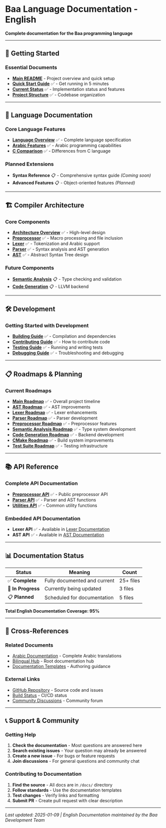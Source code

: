 # Baa Language Documentation - English

**Complete documentation for the Baa programming language**

---

## 📖 **Getting Started**

### Essential Documents
- [**Main README**](../../README.md) - Project overview and quick setup
- [**Quick Start Guide**](../00_OVERVIEW/QUICK_START.md) ✅ - Get running in 5 minutes
- [**Current Status**](../00_OVERVIEW/CURRENT_STATUS.md) ✅ - Implementation status and features
- [**Project Structure**](../00_OVERVIEW/PROJECT_STRUCTURE.md) ✅ - Codebase organization

---

## 🔧 **Language Documentation**

### Core Language Features
- [**Language Overview**](../01_LANGUAGE_SPECIFICATION/LANGUAGE_OVERVIEW.md) ✅ - Complete language specification
- [**Arabic Features**](../01_LANGUAGE_SPECIFICATION/ARABIC_FEATURES.md) ✅ - Arabic programming capabilities
- [**C Comparison**](../01_LANGUAGE_SPECIFICATION/C_COMPARISON.md) ✅ - Differences from C language

### Planned Extensions
- **Syntax Reference** 📋 - Comprehensive syntax guide *(Coming soon)*
- **Advanced Features** 📋 - Object-oriented features *(Planned)*

---

## 🏗️ **Compiler Architecture**

### Core Components
- [**Architecture Overview**](../02_COMPILER_ARCHITECTURE/ARCHITECTURE_OVERVIEW.md) ✅ - High-level design
- [**Preprocessor**](../02_COMPILER_ARCHITECTURE/PREPROCESSOR.md) ✅ - Macro processing and file inclusion
- [**Lexer**](../02_COMPILER_ARCHITECTURE/LEXER.md) ✅ - Tokenization and Arabic support
- [**Parser**](../02_COMPILER_ARCHITECTURE/PARSER.md) ✅ - Syntax analysis and AST generation
- [**AST**](../02_COMPILER_ARCHITECTURE/AST.md) ✅ - Abstract Syntax Tree design

### Future Components
- [**Semantic Analysis**](../02_COMPILER_ARCHITECTURE/SEMANTIC_ANALYSIS.md) 📋 - Type checking and validation
- [**Code Generation**](../02_COMPILER_ARCHITECTURE/CODE_GENERATION.md) 📋 - LLVM backend

---

## 🛠️ **Development**

### Getting Started with Development
- [**Building Guide**](../03_DEVELOPMENT/BUILDING.md) ✅ - Compilation and dependencies
- [**Contributing Guide**](../03_DEVELOPMENT/CONTRIBUTING.md) ✅ - How to contribute code
- [**Testing Guide**](../03_DEVELOPMENT/TESTING.md) ✅ - Running and writing tests
- [**Debugging Guide**](../03_DEVELOPMENT/DEBUGGING.md) ✅ - Troubleshooting and debugging

---

## 📋 **Roadmaps & Planning**

### Current Roadmaps
- [**Main Roadmap**](../04_ROADMAP/ROADMAP_OVERVIEW.md) ✅ - Overall project timeline
- [**AST Roadmap**](../04_ROADMAP/AST_ROADMAP.md) ✅ - AST improvements
- [**Lexer Roadmap**](../04_ROADMAP/LEXER_ROADMAP.md) ✅ - Lexer enhancements
- [**Parser Roadmap**](../04_ROADMAP/PARSER_ROADMAP.md) ✅ - Parser development
- [**Preprocessor Roadmap**](../04_ROADMAP/PREPROCESSOR_ROADMAP.md) ✅ - Preprocessor features
- [**Semantic Analysis Roadmap**](../04_ROADMAP/SEMANTIC_ANALYSIS_ROADMAP.md) ✅ - Type system development
- [**Code Generation Roadmap**](../04_ROADMAP/LLVM_CODEGEN_ROADMAP.md) ✅ - Backend development
- [**CMake Roadmap**](../04_ROADMAP/CMAKE_ROADMAP.md) ✅ - Build system improvements
- [**Test Suite Roadmap**](../04_ROADMAP/Test_Suite_Roadmap.md) ✅ - Testing infrastructure

---

## 📚 **API Reference**

### Complete API Documentation
- [**Preprocessor API**](../05_API_REFERENCE/PREPROCESSOR_API.md) ✅ - Public preprocessor API
- [**Parser API**](../05_API_REFERENCE/PARSER_API.md) ✅ - Parser and AST functions
- [**Utilities API**](../05_API_REFERENCE/UTILITIES_API.md) ✅ - Common utility functions

### Embedded API Documentation
- **Lexer API** ✅ - Available in [Lexer Documentation](../02_COMPILER_ARCHITECTURE/LEXER.md)
- **AST API** ✅ - Available in [AST Documentation](../02_COMPILER_ARCHITECTURE/AST.md)

---

## 📊 **Documentation Status**

| Status | Meaning | Count |
|--------|---------|-------|
| ✅ **Complete** | Fully documented and current | 25+ files |
| 🔄 **In Progress** | Currently being updated | 3 files |
| 📋 **Planned** | Scheduled for documentation | 5 files |

**Total English Documentation Coverage: 95%**

---

## 🔗 **Cross-References**

### Related Documents
- [Arabic Documentation](index_ar.md) - Complete Arabic translations
- [Bilingual Hub](../index.md) - Root documentation hub
- [Documentation Templates](../_templates/doc_template_en.md) - Authoring guidance

### External Links
- [GitHub Repository](https://github.com/YourRepo/Baa) - Source code and issues
- [Build Status](https://github.com/YourRepo/Baa/actions) - CI/CD status
- [Community Discussions](https://github.com/YourRepo/Baa/discussions) - Community forum

---

## 📞 **Support & Community**

### Getting Help
1. **Check the documentation** - Most questions are answered here
2. **Search existing issues** - Your question may already be answered
3. **Create a new issue** - For bugs or feature requests
4. **Join discussions** - For general questions and community chat

### Contributing to Documentation
1. **Find the source** - All docs are in `/docs/` directory
2. **Follow standards** - Use the documentation templates
3. **Test changes** - Verify links and formatting
4. **Submit PR** - Create pull request with clear description

---

*Last updated: 2025-01-09 | English Documentation maintained by the Baa Development Team*